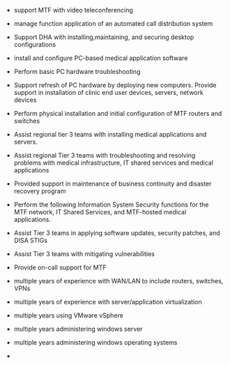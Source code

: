 - support MTF with video teleconferencing 
- manage function application of an automated call distribution system
- Support DHA with installing,maintaining, and securing desktop configurations
- install and configure PC-based medical application software
- Perform basic PC hardware troubleshooting
- Support refresh of PC hardware by deploying new computers. Provide support in installation of clinic end user devices, servers, network devices
- Perform physical installation and initial configuration of MTF routers and switches
- Assist regional tier 3 teams with installing medical applications and servers.
- Assist regional Tier 3 teams with troubleshooting and resolving problems with medical infrastructure, IT shared services and medical applications
- Provided support in maintenance of business continuity and disaster recovery program
- Perform the following Information System Security functions for the MTF network, IT Shared Services, and MTF-hosted medical applications.
- Assist Tier 3 teams in applying software updates, security patches, and DISA STIGs
- Assist Tier 3 teams with mitigating vulnerabilities
- Provide on-call support for MTF

- multiple years of experience with WAN/LAN to include routers, switches, VPNs
- multiple years of experience with server/application virtualization
- multiple years using VMware vSphere
- multiple years administering windows server
- multiple years administering windows operating systems
- 